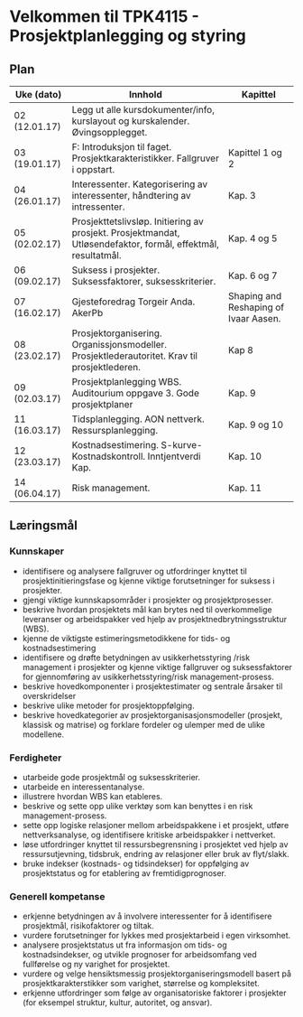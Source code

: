 # Velkommen til TPK4115 - Prosjektplanlegging og styring

## Plan

| Uke (dato) | Innhold | Kapittel
| ---------- | ------- | --------
| 02 (12.01.17) | Legg ut alle kursdokumenter/info, kurslayout og kurskalender. Øvingsopplegget.
| 03 (19.01.17) | F: Introduksjon til faget. Prosjektkarakteristikker. Fallgruver i oppstart. | Kapittel 1 og 2
| 04 (26.01.17) | Interessenter. Kategorisering av interessenter, håndtering av intressenter. | Kap. 3
| 05 (02.02.17) | Prosjekttetslivsløp. Initiering av prosjekt. Prosjektmandat, Utløsendefaktor, formål, effektmål, resultatmål. | Kap. 4 og 5
| 06 (09.02.17) | Suksess i prosjekter. Suksessfaktorer, suksesskriterier. | Kap. 6 og 7
| 07 (16.02.17) | Gjesteforedrag Torgeir Anda. AkerPb | Shaping and Reshaping of Ivaar Aasen.
| 08 (23.02.17) | Prosjektorganisering. Organissjonsmodeller. Prosjektlederautoritet. Krav til prosjektlederen. | Kap 8
| 09 (02.03.17) | Prosjektplanlegging WBS. Auditourium oppgave 3. Gode prosjektplaner | Kap. 9
| 11 (16.03.17) | Tidsplanlegging. AON nettverk. Ressursplanlegging. | Kap. 9 og 10
| 12 (23.03.17) | Kostnadsestimering. S-kurve- Kostnadskontroll. Inntjentverdi Kap. | Kap. 10
| 14 (06.04.17) | Risk management. | Kap. 11

## Læringsmål

### Kunnskaper
- identifisere og analysere fallgruver og utfordringer knyttet til prosjektinitieringsfase og kjenne viktige forutsetninger for suksess i prosjekter.
- gjengi viktige kunnskapsområder i prosjekter og prosjektprosesser.
- beskrive hvordan prosjektets mål kan brytes ned til overkommelige leveranser og arbeidspakker ved hjelp av prosjektnedbrytningsstruktur (WBS).
- kjenne de viktigste estimeringsmetodikkene for tids- og kostnadsestimering
- identifisere og drøfte betydningen av usikkerhetsstyring /risk management i prosjekter og kjenne viktige fallgruver og suksessfaktorer for gjennomføring av usikkerhetsstyring/risk management-prosess.
- beskrive hovedkomponenter i prosjektestimater og sentrale årsaker til overskridelser
- beskrive ulike metoder for prosjektoppfølging.
- beskrive hovedkategorier av prosjektorganisasjonsmodeller (prosjekt, klassisk og matrise) og forklare fordeler og ulemper med de ulike modellene. 

### Ferdigheter
- utarbeide gode prosjektmål og suksesskriterier.
- utarbeide en interessentanalyse.
- illustrere hvordan WBS kan etableres.
- beskrive og sette opp ulike verktøy som kan benyttes i en risk management-prosess.
- sette opp logiske relasjoner mellom arbeidspakkene i et prosjekt, utføre nettverksanalyse, og identifisere kritiske arbeidspakker i nettverket.
- løse utfordringer knyttet til ressursbegrensning i prosjektet ved hjelp av ressursutjevning, tidsbruk, endring av relasjoner eller bruk av flyt/slakk.
- bruke indekser (kostnads- og tidsindekser) for oppfølging av prosjektstatus og for etablering av fremtidigprognoser.

### Generell kompetanse
- erkjenne betydningen av å involvere interessenter for å identifisere prosjektmål, risikofaktorer og tiltak.
- vurdere forutsetninger for lykkes med prosjektarbeid i egen virksomhet.
- analysere prosjektstatus ut fra informasjon om tids- og kostnadsindekser, og utvikle prognoser for arbeidsomfang ved fullførelse og ny varighet for prosjektet.
- vurdere og velge hensiktsmessig prosjektorganiseringsmodell basert på prosjektkarakterstikker som varighet, størrelse og kompleksitet.
- erkjenne utfordringer som følge av organisatoriske faktorer i prosjekter (for eksempel struktur, kultur, autoritet, og ansvar).
